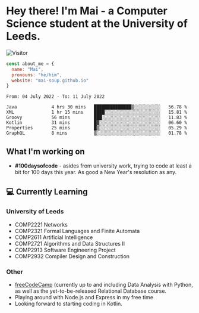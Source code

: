 # Hey there! I'm Mai - a Computer Science student at the University of Leeds.

![Visitor](https://visitor-badge.laobi.icu/badge?page_id=mai-soup.mai-soup)

```javascript
const about_me = {
  name: "Mai",
  pronouns: "he/him",
  website: "mai-soup.github.io"
}
```

<!--START_SECTION:waka-->

```text
From: 04 July 2022 - To: 11 July 2022

Java             4 hrs 30 mins   ██████████████▒░░░░░░░░░░   56.78 %
XML              1 hr 15 mins    ████░░░░░░░░░░░░░░░░░░░░░   15.81 %
Groovy           56 mins         ███░░░░░░░░░░░░░░░░░░░░░░   11.83 %
Kotlin           31 mins         █▓░░░░░░░░░░░░░░░░░░░░░░░   06.60 %
Properties       25 mins         █▒░░░░░░░░░░░░░░░░░░░░░░░   05.29 %
GraphQL          8 mins          ▒░░░░░░░░░░░░░░░░░░░░░░░░   01.78 %
```

<!--END_SECTION:waka-->
<!--<img src="https://github-readme-stats.vercel.app/api?username=mai-soup&show_icons=true&theme=gruvbox" />
<img src="https://github-readme-stats.vercel.app/api/top-langs/?username=mai-soup&langs_count=8&layout=compact&theme=gruvbox" />-->

## What I'm working on

* __#100daysofcode__ - asides from university work, trying to code at least a bit for 100 days this year. As good a New Year's resolution as any.

## 💻 Currently Learning

### University of Leeds
* COMP2221 Networks
* COMP2321 Formal Languages and Finite Automata
* COMP2611 Artificial Intelligence
* COMP2721 Algorithms and Data Structures II
* COMP2913 Software Engineering Project
* COMP2932 Compiler Design and Construction

### Other
* [freeCodeCamp](https://www.freecodecamp.org/) (currently up to and including Data Analysis with Python, as well as the yet-to-be-released Relational Database course.
* Playing around with Node.js and Express in my free time
* Looking forward to starting coding in Kotlin.
